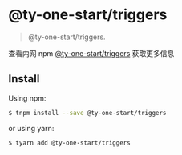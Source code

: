 # @ty-one-start/triggers

> @ty-one-start/triggers.

查看内网 npm [@ty-one-start/triggers](http://npm.tongyu.tech/-/web/detail/triggers) 获取更多信息

## Install

Using npm:

```bash
$ tnpm install --save @ty-one-start/triggers
```

or using yarn:

```bash
$ tyarn add @ty-one-start/triggers
```
